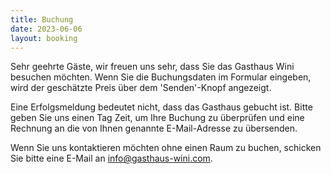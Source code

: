 ```yaml
---
title: Buchung
date: 2023-06-06
layout: booking
---
```


Sehr geehrte Gäste, wir freuen uns sehr, dass Sie das Gasthaus Wini besuchen möchten.
Wenn Sie die Buchungsdaten im Formular eingeben, wird der geschätzte Preis über dem 'Senden'-Knopf angezeigt.

Eine Erfolgsmeldung bedeutet nicht, dass das Gasthaus gebucht ist. 
Bitte geben Sie uns einen Tag Zeit, um Ihre Buchung zu überprüfen und eine Rechnung an die von Ihnen
genannte E-Mail-Adresse zu übersenden.

Wenn Sie uns kontaktieren möchten ohne einen Raum zu buchen, schicken Sie bitte eine E-Mail an
[info@gasthaus-wini.com](mailto:info@gasthaus-wini.com).
